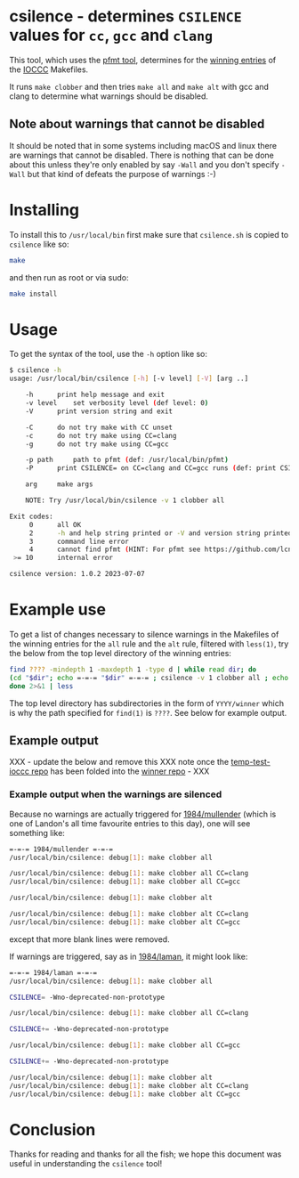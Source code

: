 # csilence - determines `CSILENCE` values for `cc`, `gcc` and `clang`

This tool, which uses the [pfmt tool](https://github.com/lcn2/pfmt), determines
for the [winning entries](https://github.com/ioccc-src/winner) of the
[IOCCC](https://www.ioccc.org) Makefiles.

It runs `make clobber` and then tries `make all` and `make alt` with gcc and
clang to determine what warnings should be disabled.


## Note about warnings that cannot be disabled

It should be noted that in some systems including macOS and linux there are
warnings that cannot be disabled. There is nothing that can be done about this
unless they're only enabled by say `-Wall` and you don't specify `-Wall` but
that kind of defeats the purpose of warnings :-)

# Installing

To install this to `/usr/local/bin` first make sure that `csilence.sh` is copied
to `csilence` like so:

```sh
make
```

and then run as root or via sudo:

```sh
make install
```


# Usage

To get the syntax of the tool, use the `-h` option like so:

```sh
$ csilence -h
usage: /usr/local/bin/csilence [-h] [-v level] [-V] [arg ..]

	-h		print help message and exit
	-v level	set verbosity level (def level: 0)
	-V		print version string and exit

	-C		do not try make with CC unset
	-c		do not try make using CC=clang
	-g		do not try make using CC=gcc

	-p path		path to pfmt (def: /usr/local/bin/pfmt)
	-P		print CSILENCE= on CC=clang and CC=gcc runs (def: print CSILENCE+=)

	arg		make args

	NOTE: Try /usr/local/bin/csilence -v 1 clobber all

Exit codes:
     0	    all OK
     2	    -h and help string printed or -V and version string printed
     3	    command line error
     4	    cannot find pfmt (HINT: For pfmt see https://github.com/lcn2/pfmt)
 >= 10	    internal error

csilence version: 1.0.2 2023-07-07
```


# Example use

To get a list of changes necessary to silence warnings in the Makefiles of the
winning entries for the `all` rule and the `alt` rule, filtered with `less(1)`, try the below from the top level
directory of the winning entries:

```sh
find ???? -mindepth 1 -maxdepth 1 -type d | while read dir; do
(cd "$dir"; echo =-=-= "$dir" =-=-= ; csilence -v 1 clobber all ; echo ; csilence -v 1 clobber alt)
done 2>&1 | less
```

The top level directory has subdirectories in the form of `YYYY/winner` which is
why the path specified for `find(1)` is `????`. See below for example output.


## Example output

XXX - update the below and remove this XXX note once the [temp-test-ioccc
repo](https://github.com/ioccc-src/temp-test-ioccc) has been folded into the
[winner repo](https://github.com/ioccc-src/winner) - XXX

### Example output when the warnings are silenced

Because no warnings are actually triggered for
[1984/mullender](https://github.com/ioccc-src/temp-test-ioccc/tree/master/1984/mullender)
(which is one of Landon's all time favourite entries to this day), one will see
something like:


```sh
=-=-= 1984/mullender =-=-=
/usr/local/bin/csilence: debug[1]: make clobber all

/usr/local/bin/csilence: debug[1]: make clobber all CC=clang
/usr/local/bin/csilence: debug[1]: make clobber all CC=gcc

/usr/local/bin/csilence: debug[1]: make clobber alt

/usr/local/bin/csilence: debug[1]: make clobber alt CC=clang
/usr/local/bin/csilence: debug[1]: make clobber alt CC=gcc

```

except that more blank lines were removed.

If warnings are triggered, say as in
[1984/laman](https://github.com/ioccc-src/winner/blob/master/1984/laman/laman.c),
it might look like:

```sh
=-=-= 1984/laman =-=-=
/usr/local/bin/csilence: debug[1]: make clobber all

CSILENCE= -Wno-deprecated-non-prototype

/usr/local/bin/csilence: debug[1]: make clobber all CC=clang

CSILENCE+= -Wno-deprecated-non-prototype

/usr/local/bin/csilence: debug[1]: make clobber all CC=gcc

CSILENCE+= -Wno-deprecated-non-prototype

/usr/local/bin/csilence: debug[1]: make clobber alt
/usr/local/bin/csilence: debug[1]: make clobber alt CC=clang
/usr/local/bin/csilence: debug[1]: make clobber alt CC=gcc
```

# Conclusion

Thanks for reading and thanks for all the fish; we hope this document was useful
in understanding the `csilence` tool!

